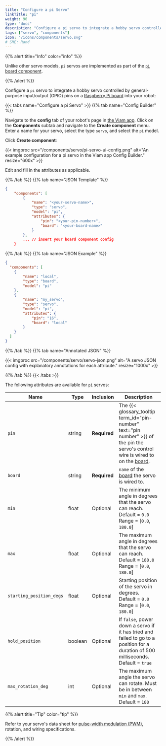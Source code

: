 ```yaml
---
title: "Configure a pi Servo"
linkTitle: "pi"
weight: 90
type: "docs"
description: "Configure a pi servo to integrate a hobby servo controlled by GPIO pins on a Raspberry Pi board."
tags: ["servo", "components"]
icon: "/icons/components/servo.svg"
# SME: Rand
---
```


{{% alert title="Info" color="info" %}}

Unlike other servo models, `pi` servos are implemented as part of the [`pi` board component](https://github.com/viamrobotics/rdk/blob/main/components/board/pi/impl/servo.go).

{{% /alert %}}

Configure a `pi` servo to integrate a hobby servo controlled by general-purpose input/output (GPIO) pins on a [Raspberry Pi board](/components/board/pi/) into your robot:

{{< tabs name="Configure a pi Servo" >}}
{{% tab name="Config Builder" %}}

Navigate to the **config** tab of your robot's page in [the Viam app](https://app.viam.com).
Click on the **Components** subtab and navigate to the **Create component** menu.
Enter a name for your servo, select the type `servo`, and select the `pi` model.

Click **Create component**:

{{< imgproc src="/components/servo/pi-servo-ui-config.png" alt="An example configuration for a pi servo in the Viam app Config Builder." resize="600x" >}}

Edit and fill in the attributes as applicable.

{{% /tab %}}
{{% tab name="JSON Template" %}}

```json {class="line-numbers linkable-line-numbers"}
{
    "components": [
        {
            "name": "<your-servo-name>",
            "type": "servo",
            "model": "pi",
            "attributes": {
                "pin": "<your-pin-number>",
                "board": "<your-board-name>"
            }
        },
        ... // insert your board component config
    }
```

{{% /tab %}}
{{% tab name="JSON Example" %}}

```json {class="line-numbers linkable-line-numbers"}
{
  "components": [
    {
        "name": "local",
        "type": "board",
        "model": "pi"
    },
    {
        "name": "my_servo",
        "type": "servo",
        "model": "pi",
        "attributes": {
            "pin": "16",
            "board": "local"
        }
    }
  ]
}
```

{{% /tab %}}
{{% tab name="Annotated JSON" %}}

{{< imgproc src="/components/servo/servo-json.png" alt="A servo JSON config with explanatory annotations for each attribute." resize="1000x" >}}

{{% /tab %}}
{{< /tabs >}}

The following attributes are available for `pi` servos:

| Name | Type | Inclusion | Description |
| ---- | ---- | --------- | ----------- |
| `pin` | string | **Required** | The {{< glossary_tooltip term_id="pin-number" text="pin number" >}} of the pin the servo's control wire is wired to on the [board](/components/board/). |
| `board` | string | **Required** | `name` of the [board](/components/board/) the servo is wired to. |
| `min` | float | Optional | The minimum angle in degrees that the servo can reach. <br> Default = `0.0` <br> Range = [`0.0`, `180.0`] |
| `max` | float | Optional | The maximum angle in degrees that the servo can reach. <br> Default = `180.0` <br> Range = [`0.0`, `180.0`] |
| `starting_position_degs` | float | Optional | Starting position of the servo in degrees. <br> Default = `0.0` <br> Range = [`0.0`, `180.0`] |
| `hold_position` | boolean | Optional | If `false`, power down a servo if it has tried and failed to go to a position for a duration of 500 milliseconds. <br> Default = `true` |
| `max_rotation_deg` | int | Optional | The maximum angle the servo can rotate. Must be in between `min` and `max`. <br> Default = `180` |

{{% alert title="Tip" color="tip" %}}

Refer to your servo's data sheet for [pulse-width modulation (PWM)](/components/board/#pwm), rotation, and wiring specifications.

{{% /alert %}}
